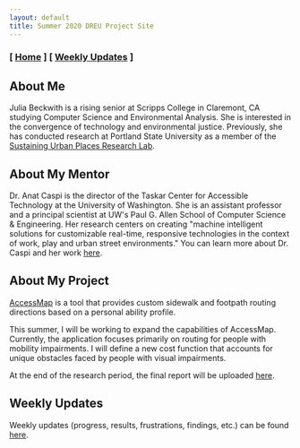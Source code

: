 ```yaml
---
layout: default
title: Summer 2020 DREU Project Site
---
```


### [ [Home](/) ] [ [Weekly Updates](blog.html) ]

## About Me

Julia Beckwith is a rising senior at Scripps College in Claremont, CA studying Computer Science and Environmental Analysis. She is interested in the convergence of technology and environmental justice. Previously, she has conducted research at Portland State University as a member of the [Sustaining Urban Places Research Lab](https://www.suprlab.org/).

## About My Mentor

Dr. Anat Caspi is the director of the Taskar Center for Accessible Technology at the University of Washington. She is an assistant professor and a principal scientist at UW's Paul G. Allen School of Computer Science & Engineering. Her research centers on creating "machine intelligent solutions for customizable real-time, responsive technologies in the context of work, play and urban street environments." You can learn more about Dr. Caspi and her work [here](https://tcat.cs.washington.edu/).

## About My Project

[AccessMap](https://www.accessmap.io) is a tool that provides custom sidewalk and footpath routing directions based on a personal ability profile.

This summer, I will be working to expand the capabilities of AccessMap. Currently, the application focuses primarily on routing for people with mobility impairments. I will define a new cost function that accounts for unique obstacles faced by people with visual impairments.

At the end of the research period, the final report will be uploaded [here](files/finalreport.pdf).

## Weekly Updates

Weekly updates (progress, results, frustrations, findings, etc.) can be found [here](blog.html).
